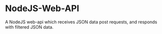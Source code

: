 # NodeJS-Web-API
A NodeJS web-api which receives JSON data post requests, and responds with filtered JSON data.
